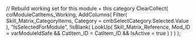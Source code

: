// Rebuild working set for this module + this category
ClearCollect(
    colModuleCatItems_Working,
    AddColumns(
        Filter(
            Skill_Matrix_CategoryItems,
            Category = cmbSelectCategory.Selected.Value
        ),
        "IsSelectedForModule",
        !IsBlank(
            LookUp(
                Skill_Matrix_Reference,
                Mod_ID = varModuleIdSafe &&
                CatItem_ID = CatItem_ID &&
                IsActive = true
            )
        )
    )
);



